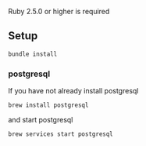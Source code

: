 Ruby 2.5.0 or higher is required

## Setup

```shell
bundle install
```

### postgresql

If you have not already install postgresql

```shell
brew install postgresql
```

and start postgresql

```shell
brew services start postgresql
```

